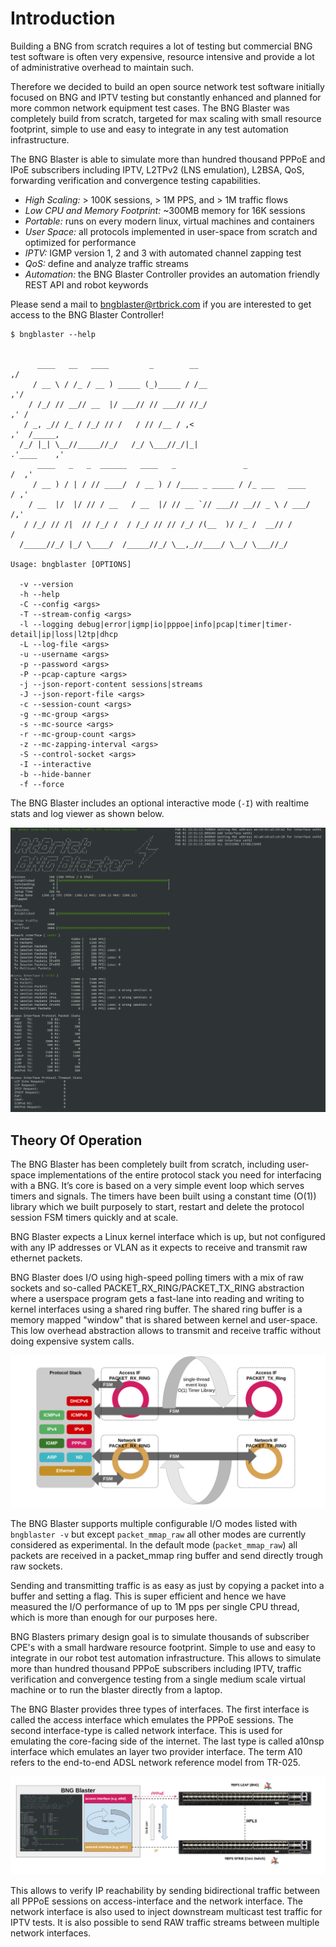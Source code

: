 # Introduction

Building a BNG from scratch requires a lot of testing but commercial BNG test software
is often very expensive, resource intensive and provide a lot of administrative overhead
to maintain such.

Therefore we decided to build an open source network test software initially focused on BNG 
and IPTV testing but constantly enhanced and planned for more common network equipment test 
cases. The BNG Blaster was completely build from scratch, targeted for max scaling with small
resource footprint, simple to use and easy to integrate in any test automation infrastructure.

The BNG Blaster is able to simulate more than hundred thousand PPPoE and IPoE subscribers including
IPTV, L2TPv2 (LNS emulation), L2BSA, QoS, forwarding verification and convergence testing capabilities.

* *High Scaling:* > 100K sessions, > 1M PPS, and > 1M traffic flows
* *Low CPU and Memory Footprint:* ~300MB memory for 16K sessions
* *Portable:* runs on every modern linux, virtual machines and containers
* *User Space:* all protocols implemented in user-space from scratch and optimized for performance
* *IPTV:* IGMP version 1, 2 and 3 with automated channel zapping test
* *QoS:* define and analyze traffic streams
* *Automation:* the BNG Blaster Controller provides an automation friendly REST API and robot keywords

Please send a mail to bngblaster@rtbrick.com if you are interested
to get access to the BNG Blaster Controller!

```
$ bngblaster --help


      ____   __   ____         _        __                                  ,/
     / __ \ / /_ / __ ) _____ (_)_____ / /__                              ,'/
    / /_/ // __// __  |/ ___// // ___// //_/                            ,' /
   / _, _// /_ / /_/ // /   / // /__ / ,<                             ,'  /_____,    
  /_/ |_| \__//_____//_/   /_/ \___//_/|_|                          .'____    ,'   
      ____   _   _  ______   ____   _               _                    /  ,'
     / __ ) / | / // ____/  / __ ) / /____ _ _____ / /_ ___   ____      / ,'
    / __  |/  |/ // / __   / __  |/ // __ `// ___// __// _ \ / ___/    /,'
   / /_/ // /|  // /_/ /  / /_/ // // /_/ /(__  )/ /_ /  __// /       / 
  /_____//_/ |_/ \____/  /_____//_/ \__,_//____/ \__/ \___//_/

Usage: bngblaster [OPTIONS]

  -v --version
  -h --help
  -C --config <args>
  -T --stream-config <args>
  -l --logging debug|error|igmp|io|pppoe|info|pcap|timer|timer-detail|ip|loss|l2tp|dhcp
  -L --log-file <args>
  -u --username <args>
  -p --password <args>
  -P --pcap-capture <args>
  -j --json-report-content sessions|streams
  -J --json-report-file <args>
  -c --session-count <args>
  -g --mc-group <args>
  -s --mc-source <args>
  -r --mc-group-count <args>
  -z --mc-zapping-interval <args>
  -S --control-socket <args>
  -I --interactive
  -b --hide-banner
  -f --force

```

The BNG Blaster includes an optional interactive mode (`-I`) with realtime stats and
log viewer as shown below.

![BNG Blaster Interactive](images/bbl_interactive.png)

## Theory Of Operation

The BNG Blaster has been completely built from scratch, including user-space implementations of the entire protocol
stack you need for interfacing with a BNG. It’s core is based on a very simple event loop which serves timers and signals.
The timers have been built using a constant time (O(1)) library which we built purposely to start, restart and delete the
protocol session FSM timers quickly and at scale.

BNG Blaster expects a Linux kernel interface which is up, but not configured with any IP addresses or VLAN as it expects to
receive and transmit raw ethernet packets.

BNG Blaster does I/O using high-speed polling timers with a mix of raw sockets and so-called PACKET_RX_RING/PACKET_TX_RING
abstraction where a userspace program gets a fast-lane into reading and writing to kernel interfaces using a shared ring buffer.
The shared ring buffer is a memory mapped "window" that is shared between kernel and user-space. This low overhead abstraction
allows to transmit and receive traffic without doing expensive system calls.

![BNG Blaster Architecture](images/bbl_arch.png)

The BNG Blaster supports multiple configurable I/O modes listed with `bngblaster -v` but except `packet_mmap_raw` all other modes
are currently considered as experimental. In the default mode (`packet_mmap_raw`) all packets are received in a packet_mmap ring
buffer and send directly trough raw sockets.

Sending and transmitting traffic is as easy as just by copying a packet into a buffer and setting a flag. This is super
efficient and hence we have measured the I/O performance of up to 1M pps per single CPU thread, which is more than enough
for our purposes here.

BNG Blasters primary design goal is to simulate thousands of subscriber CPE's with a small hardware resource footprint. Simple
to use and easy to integrate in our robot test automation infrastructure. This allows to simulate more than hundred thousand
PPPoE subscribers including IPTV, traffic verification and convergence testing from a single medium scale virtual machine or to
run the blaster directly from a laptop.

The BNG Blaster provides three types of interfaces. The first interface is called the access interface which emulates the PPPoE
sessions. The second interface-type is called network interface. This is used for emulating the core-facing side of the
internet. The last type is called a10nsp interface which emulates an layer two provider interface. The term A10 
refers to the end-to-end ADSL network reference model from TR-025.  

![BNG Blaster Interfaces](images/bbl_interfaces.png)

This allows to verify IP reachability by sending bidirectional traffic between all PPPoE sessions on access-interface and the
network interface. The network interface is also used to inject downstream multicast test traffic for IPTV tests. It is also 
possible to send RAW traffic streams between multiple network interfaces.